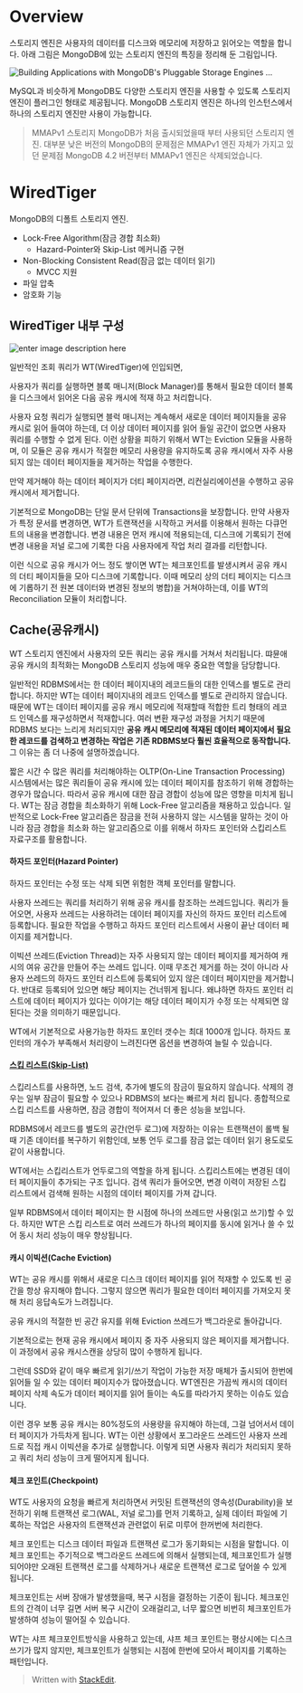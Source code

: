 # Overview

스토리지 엔진은 사용자의 데이터를 디스크와 메모리에 저장하고 읽어오는 역할을 합니다. 아래 그림은 MongoDB에 있는 스토리지 엔진의 특징을 정리해 둔 그림입니다.

![Building Applications with MongoDB's Pluggable Storage Engines ...](https://webassets.mongodb.com/_com_assets/cms/StorageEngineArchIMG2-ju0tb22fup.png)

MySQL과 비슷하게 MongoDB도 다양한 스토리지 엔진을 사용할 수 있도록 스토리지 엔진이 플러그인 형태로 제공됩니다. MongoDB 스토리지 엔진은 하나의 인스턴스에서 하나의 스토리지 엔진만 사용이 가능합니다.

> MMAPv1 스토리지
> MongoDB가 처음 출시되었을때 부터 사용되던 스토리지 엔진. 
> 대부분 낮은 버전의 MongoDB의 문제점은 MMAPv1 엔진 자체가 가지고 있던 문제점
> MongoDB 4.2 버전부터 MMAPv1 엔진은 삭제되었습니다.

# WiredTiger

MongoDB의 디폴트 스토리지 엔진. 

* Lock-Free Algorithm(잠금 경합 최소화)
	* Hazard-Pointer와 Skip-List 메커니즘 구현
* Non-Blocking Consistent Read(잠금 없는 데이터 읽기)
	* MVCC 지원
* 파일 압축
* 암호화 기능

## WiredTiger 내부 구성

![enter image description here](https://image.slidesharecdn.com/mongodb-wiredtiger-webinar-150709200625-lva1-app6892/95/a-technical-introduction-to-wiredtiger-11-638.jpg?cb=1436472726)

일반적인 조회 쿼리가 WT(WiredTiger)에 인입되면, 

사용자가 쿼리를 실행하면 블록 매니저(Block Manager)를 통해서 필요한 데이터 블록을 디스크에서 읽어온 다음 공유 캐시에 적재 하고 처리합니다. 

사용자 요청 쿼리가 실행되면 블럭 매니저는 계속해서 새로운 데이터 페이지들을 공유 캐시로 읽어 들여야 하는데, 더 이상 데이터 페이지를 읽어 들일 공간이 없으면 사용자 쿼리를 수행할 수 없게 된다. 이런 상황을 피하기 위해서 WT는 Eviction 모듈을 사용하며, 이 모듈은 공유 캐시가 적절한 메모리 사용량을 유지하도록 공유 캐시에서 자주 사용되지 않는 데이터 페이지들을 제거하는 작업을 수행한다. 

만약 제거해야 하는 데이터 페이지가 더티 페이지라면, 리컨실리에이션을 수행하고 공유 캐시에서 제거합니다.


기본적으로 MongoDB는 단일 문서 단위에 Transactions을 보장합니다. 
만약 사용자가 특정 문서를 변경하면, WT가 트랜잭션을 시작하고 커서를 이용해서 원하는 다큐먼트의 내용을 변경합니다. 변경 내용은 먼저 캐시에 적용되는데, 디스크에 기록되기 전에 변경 내용을 저널 로그에 기록한 다음 사용자에게 작업 처리 결과를 리턴합니다. 

이런 식으로 공유 캐시가 어느 정도 쌓이면 WT는 체크포인트를 발생시켜서 공유 캐시의 더티 페이지들을 모아 디스크에 기록합니다. 이때 메모리 상의 더티 페이지는 디스크에 기롭하기 전 원본 데이터와 변경된 정보의 병합)을 거쳐야하는데, 이를 WT의 Reconciliation 모듈이 처리합니다. 


## Cache(공유캐시)

WT 스토리지 엔진에서 사용자의 모든 쿼리는 공유 캐시를 거쳐서 처리됩니다. 땨뮨애 공유 캐시의 최적화는 MongoDB 스토리지 성능에 매우 중요한 역할을 담당합니다. 

일반적인  RDBMS에서는 한 데이터 페이지내의 레코드들의 대한 인덱스를 별도로 관리합니다. 하지만 WT는 데이터 페이지내의 레코드 인덱스를 별도로 관리하지 않습니다. 때문에 WT는 데이터 페이지를 공유 캐시 메모리에 적재할때 적합한 트리 형태의 레코드 인덱스를 재구성하면서 적재합니다. 여러 변환 재구성 과정을 거치기 때문에 RDBMS 보다는 느리게 처리되지만 **공유 캐시 메모리에 적재된 데이터 페이지에서 필요한 레코드를 검색하고 변경하는 작업은 기존 RDBMS보다 훨씬 효율적으로 동작합니다.** 그 이유는 좀 더 나중에 설명하겠습니다. 

짧은 시간 수 많은 쿼리를 처리해야하는 OLTP(On-Line Transaction Processing) 시스템에서는 많은 쿼리들이 공유 캐시에 있는 데이터 페이지를 참조하기 위해 경합하는 경우가 많습니다. 따라서 공유 캐시에 대한 잠금 경합이 성능에 많은 영향을 미치게 됩니다. WT는 잠금 경합을 최소화하기 위해 Lock-Free 알고리즘을 채용하고 있습니다. 일반적으로 Lock-Free 알고리즘은 잠금을 전혀 사용하지 않는 시스템을 말하는 것이 아니라 잠금 경합을 최소화 하는 알고리즘으로 이를 위해서 하자드 포인터와 스킵리스트 자료구조를 활용합니다. 

#### 하자드 포인터(Hazard Pointer)

하자드 포인터는 수정 또는 삭제 되면 위험한 객체 포인터를 말합니다. 

사용자 쓰레드는 쿼리를 처리하기 위해 공유 캐시를 참조하는 쓰레드입니다. 쿼리가 들어오면, 사용자 쓰레드는 사용하려는 데이터 페이지를 자신의 하자드 포인터 리스트에 등록합니다. 필요한 작업을 수행하고 하자드 포인터 리스트에서 사용이 끝난 데이터 페이지를 제거합니다. 

이빅션 쓰레드(Eviction Thread)는 자주 사용되지 않는 데이터 페이지를 제거하여 캐시의 여유 공간을 만들어 주는 쓰레드 입니다. 이때 무조건 제거를 하는 것이 아니라 사용자 쓰레드의 하자드 포인터 리스트에 등록되어 있지 않은 데이터 페이지만을 제거합니다. 반대로 등록되어 있으면 해당 페이지는 건너뛰게 됩니다. 왜냐하면 하자드 포인터 리스트에 데이터 페이지가 있다는 이야기는 해당 데이터 페이지가 수정 또는 삭제되면 않된다는 것을 의미하기 때문입니다.

WT에서 기본적으로 사용가능한 하자드 포인터 갯수는 최대 1000개 입니다. 하자드 포인터의 개수가 부족해서 처리량이 느려진다면 옵션을 변경하여 늘릴 수 있습니다.

#### [스킵 리스트(Skip-List)](https://brilliant.org/wiki/skip-lists/#:~:text=The%20skip%20list%20is%20a,elements,%20but%20no%20new%20elements.)

스킵리스트를 사용하면, 노드 검색, 추가에 별도의 잠금이 필요하지 않습니다. 삭제의 경우는 일부 잠금이 필요할 수 있으나 RDBMS의 보다는 빠르게 처리 됩니다. 종합적으로 스킵 리스트를 사용하면, 잠금 경합이 적어져서 더 좋은 성능을 보입니다. 

RDBMS에서 레코드를 별도의 공간(언두 로그)에 저장하는 이유는 트랜잭션이 롤백 될때 기존 데이터를 복구하기 위함인데, 보통 언두 로그를 잠금 없는 데이터 읽기 용도로도 같이 사용합니다.

WT에서는 스킵리스트가 언두로그의 역할을 하게 됩니다. 스킵리스트에는 변경된 데이터 페이지들이 추가되는 구조 입니다. 검색 쿼리가 들어오면, 변경 이력이 저장된 스킵 리스트에서 검색해 원하는 시점의 데이터 페이지를 가져 갑니다. 

일부 RDBMS에서 데이터 페이지는 한 시점에 하나의 쓰레드만 사용(읽고 쓰기)할 수 있다. 하지만 WT은 스킵 리스트로 여러 쓰레드가 하나의 페이지를 동시에 읽거나 쓸 수 있어 동시 처리 성능이 매우 향상됩니다.

#### 캐시 이빅션(Cache Eviction)

WT는 공유 캐시를 위해서 새로운 디스크 데이터 페이지를 읽어 적재할 수 있도록 빈 공간을 항상 유지해야 합니다. 그렇지 않으면 쿼리가 필요한 데이터 페이지를 가져오지 못해 처리 응답속도가 느려집니다.

공유 캐시의 적절한 빈 공간 유지를 위해 Eviction 쓰레드가 백그라운로 돌아갑니다. 

기본적으로는 현재 공유 캐시에서 페이지 중 자주 사용되지 않은 페이지를 제거합니다. 이 과정에서 공유 캐시스캔을 상당히 많이 수행하게 됩니다. 

그런데 SSD와 같이 매우 빠르게 읽기/쓰기 작업이 가능한 저장 매체가 출시되어 한번에 읽어들 일 수 있는 데이터 페이지수가 많아졌습니다.  WT엔진은 가끔씩 캐시의 데이터 페이지 삭제 속도가 데이터 페이지를 읽어 들이는 속도를 따라가지 못하는 이슈도 있습니다. 

이런 경우 보통 공유 캐시는 80%정도의 사용량을 유지해야 하는데, 그걸 넘어서서 데이터 페이지가 가득차게 됩니다. WT는 이런 상황에서 포그라운드 쓰레드인 사용자 쓰레드로 직접 캐시 이빅션을 추가로 실행합니다.  이렇게 되면 사용자 쿼리가 처리되지 못하고 쿼리 처리 성능이 크게 떨어지게 됩니다. 

#### 체크 포인트(Checkpoint)

WT도 사용자의 요청을 빠르게 처리하면서 커밋된 트랜잭션의 영속성(Durability)을 보전하기 위해 트랜잭션 로그(WAL, 저널 로그)를 먼저 기록하고, 실제 데이터 파일에 기록하는 작업은 사용자의 트랜잭션과 관련없이 뒤로 미루어 한꺼번에 처리한다. 

체크 포인트는 디스크 데이터 파일과 트랜잭션 로그가 동기화되는 시점을 말합니다. 이 체크 포인트는 주기적으로 백그라운드 쓰레드에 의해서 실행되는데, 체크포인트가 실행되어야만 오래된 트랜잭션 로그를 삭제하거나 새로운 트랜잭션 로그로 덮어쓸 수 있게 됩니다. 


체크포인트는 서버 장애가 발생했을때, 복구 시점을 결정하는 기준이 됩니다. 체크포인트의 간격이 너무 길면 서버 복구 시간이 오래걸리고, 너무 짧으면 비번히 체크포인트가 발생하여 성능이 떨어질 수 있습니다. 

WT는 샤프 체크포인트방식을 사용하고 있는데, 샤프 체크 포인트는 평상시에는 디스크 쓰기가 많지 않지만, 체크포인트가 실행되는 시점에 한번에 모아서 페이지를 기록하는 패턴입니다. 


> Written with [StackEdit](https://stackedit.io/).
<!--stackedit_data:
eyJoaXN0b3J5IjpbLTIwMTUzMjIwODksLTExMTcxNzEwMzQsLT
Y4MTY3Njc0MiwyMDc2MjgxMjI5LDE4ODk1MjYzODcsLTQwOTUz
NDcyMywxMDU3MDI1MTAyLC0zMjA1NzU1MjQsLTI0NzczMDQ2NC
wtNTQyMDI4ODkzLDg4MzM0ODM2NiwtMTk3MDg1OTI0NywtMTM0
OTY2MTE4LC0xNTk1MTY1Nzg4LC0xMDQwMTk4MzAxLC0xODM2MD
M3MzA0LC0xNDc4NDk5NjEsLTM3ODcxMzM3LDc2Njg5MzU3MCw3
MDI1MDM3NTBdfQ==
-->